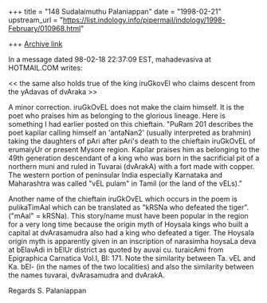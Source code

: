 +++
title = "148 Sudalaimuthu Palaniappan"
date = "1998-02-21"
upstream_url = "https://list.indology.info/pipermail/indology/1998-February/010968.html"

+++
[Archive link](https://list.indology.info/pipermail/indology/1998-February/010968.html)

In a message dated 98-02-18 22:37:09 EST, mahadevasiva at HOTMAIL.COM writes:

<< the same also holds true of the king iruGkovEl who claims
 descent from the yAdavas of dvAraka >>

A minor correction. iruGkOvEL does not make the claim himself. It is the poet
who praises him as belonging to the glorious lineage. Here is something I had
earlier posted on this chieftain. "PuRam 201 describes the poet kapilar
calling himself an 'antaNan2' (usually interpreted as brahmin)  taking the
daughters of pAri after pAri's death to the chieftain iruGkOvEL of erumaiyUr
or present Mysore region. Kapilar praises him as belonging to the 49th
generation descendant of a king who was born in the sacrificial pit of a
northern muni and ruled in Tuvarai (dvArakA)
with a fort made with copper. The western portion of peninsular India
especially Karnataka and Maharashtra was called "vEL pulam" in Tamil (or the
land of the vELs)."

Another name of the chieftain iruGkOvEL which occurs in the poem is
pulikaTimAal which can be translated as "kRSNa who defeated the tiger".
("mAal" = kRSNa). This story/name must have been popular in the region for a
very long time because the origin myth of Hoysala kings who built a capital at
dvArasamudra also had a king who defeated a tiger. The Hoysala origin myth is
apparently given in an inscription of narasimha hoysaLa deva at bElavAdi in
bElUr district as quoted by auvai cu. turaicAmi from Epigraphica Carnatica
Vol.I, BI: 171. Note the similarity between Ta. vEL and Ka. bEl- (in the names
of the two localities) and also the similarity between the names tuvarai,
dvArasamudra and dvArakA.

Regards
S. Palaniappan



